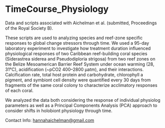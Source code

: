 # TimeCourse_Physiology
Data and scripts associated with Aichelman et al. (submitted, Proceedings of the Royal Society B). 

These scripts are used to analyzing species and reef-zone specific responses to global change stressors through time. We used a 95-day laboratory experiment to investigate how treatment duration influenced physiological responses of two Caribbean reef-building coral species (Siderastrea siderea and Pseudodiploria strigosa) from two reef zones on the Belize Mesoamerican Barrier Reef System under ocean warming (28, 31°C), acidification (~pCO2 400–2800 µatm), and their interactions. Calcification rate, total host protein and carbohydrate, chlorophyll a pigment, and symbiont cell density were quantified every 30 days from fragments of the same coral colony to characterize acclimatory responses of each coral.

We analyzed the data both considering the response of individual physiolog parameters as well as a Principal Components Analysis (PCA) approach to consider shifts in holobiont physiology through time.

Contact Info: hannahaichelman@gmail.com
